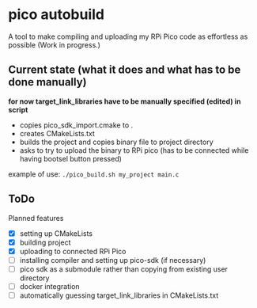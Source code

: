 # pico autobuild
A tool to make compiling and uploading my RPi Pico code as effortless as possible (Work in progress.)

## Current state (what it does and what has to be done manually)
**for now target_link_libraries have to be manually specified (edited) in script**
* copies pico_sdk_import.cmake to .
* creates CMakeLists.txt
* builds the project and copies binary file to project directory
* asks to try to upload the binary to RPi pico (has to be connected while having bootsel button pressed)

example of use:
```./pico_build.sh my_project main.c```

## ToDo
Planned features
- [x] setting up CMakeLists
- [x] building project
- [x] uploading to connected RPi Pico
- [ ] installing compiler and setting up pico-sdk (if necessary)
- [ ] pico sdk as a submodule rather than copying from existing user directory
- [ ] docker integration
- [ ] automatically guessing target_link_libraries in CMakeLists.txt
